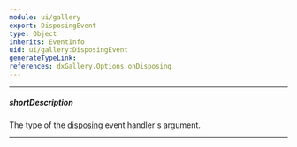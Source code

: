 ```yaml
---
module: ui/gallery
export: DisposingEvent
type: Object
inherits: EventInfo
uid: ui/gallery:DisposingEvent
generateTypeLink: 
references: dxGallery.Options.onDisposing
---
```

---
##### shortDescription
The type of the [disposing]({basewidgetpath}/Events/#disposing) event handler's argument.

---
<!-- Description goes here -->